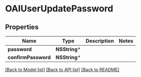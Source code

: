 # OAIUserUpdatePassword

## Properties
Name | Type | Description | Notes
------------ | ------------- | ------------- | -------------
**password** | **NSString*** |  | 
**confirmPassword** | **NSString*** |  | 

[[Back to Model list]](../README.md#documentation-for-models) [[Back to API list]](../README.md#documentation-for-api-endpoints) [[Back to README]](../README.md)


